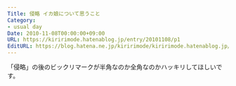 ```yaml
---
Title: 侵略 イカ娘について思うこと
Category:
- usual day
Date: 2010-11-08T00:00:00+09:00
URL: https://kiririmode.hatenablog.jp/entry/20101108/p1
EditURL: https://blog.hatena.ne.jp/kiririmode/kiririmode.hatenablog.jp/atom/entry/8454420450078211425
---
```



「侵略」の後のビックリマークが半角なのか全角なのかハッキリしてほしいです。
